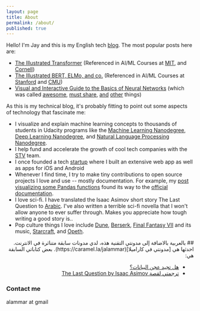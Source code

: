 ```yaml
---
layout: page
title: About
permalink: /about/
published: true
---
```


Hello! I'm Jay and this is my English tech [blog](/). The most popular posts here are:
* [The Illustrated Transformer](/illustrated-transformer/) (Referenced in AI/ML Courses at [MIT](https://www.youtube.com/watch?v=53YvP6gdD7U&feature=youtu.be&t=334), and [Cornell](http://www.cs.cornell.edu/courses/cs5740/2019sp/schedule.html))
* [The Illustrated BERT, ELMo, and co.](/illustrated-bert/) (Referenced in AI/ML Courses at [Stanford](http://web.stanford.edu/class/cs224n/) and [CMU](http://phontron.com/class/nn4nlp2019/schedule/contextual-representation.html))
* [Visual and Interactive Guide to the Basics of Neural Networks](/visual-interactive-guide-basics-neural-networks/) (which was called [awesome](https://simplystatistics.org/2016/12/20/noncomprehensive-list-of-awesome/), [must share](https://www.facebook.com/kaggle/photos/a.10150387148668464.377856.135534208463/10154865388138464/?type=3&hc_ref=ARQS_GO4ZGUA8CF_Fus-jB2FVUxlkMU8UgleekyycPWbRjFoD4foj65C9vGn0s8Do6Y), [and](https://www.facebook.com/photo.php?fbid=10154054954207143&set=a.471131017142.254979.722677142&type=3&theater) [other](https://www.reddit.com/r/programming/comments/5igdix/a_visual_and_interactive_guide_to_the_basics_of/) things)


As this is my technical blog, it's probably fitting to point out some aspects of technology that fascinate me:

 * I visualize and explain machine learning concepts to thousands of students in Udacity programs like the [Machine Learning Nanodegree](https://udacity.com/course/machine-learning-engineer-nanodegree--nd009), [Deep Learning Nanodegree](https://www.udacity.com/course/deep-learning-nanodegree--nd101), and [Natural Language Processing Nanodegree](https://sa.udacity.com/course/natural-language-processing-nanodegree--nd892).
 * I help fund and accelerate the growth of cool tech companies with the [STV](https://stv.vc/) team.
 * I once founded a tech [startup](https://www.bloomberg.com/research/stocks/private/snapshot.asp?privcapId=128935145) where I built an extensive web app as well as apps for iOS and Android
 * Whenever I find time, I try to make tiny contributions to open source projects I love and use -- mostly documentation. For example, my [post visualizing some Pandas functions](https://jalammar.github.io/visualizing-pandas-pivoting-and-reshaping/) found its way to the [official documentation](https://pandas.pydata.org/pandas-docs/stable/reshaping.html).
 * I love sci-fi. I have translated the Isaac Asimov short story The Last Question to [Arabic](http://www.blogjihad.com/?p=563). I've also written a terrible sci-fi novella that I won't allow anyone to ever suffer through. Makes you appreciate how tough writing a good story is..
 * Pop culture things I love include [Dune](https://en.wikipedia.org/wiki/Dune_(novel)), [Berserk](https://en.wikipedia.org/wiki/Berserk_(manga)), [Final Fantasy VII](https://en.wikipedia.org/wiki/Final_Fantasy_VII) and its music, [Starcraft](https://en.wikipedia.org/wiki/StarCraft), and [Opeth](https://www.youtube.com/channel/UCmQSJTFZaXN85gYk6W3XbdQ).

<div dir="rtl" markdown="1">
## بالعربية
بالاضافة إلى مدونتي التقنية هذه، لدي مدونات سابقة متناثرة في الانترنت. احدثها هي [مدونتي في كاراميلا](https://caramel.la/jalammar). بعض كتاباتي السابقة هي:

* [هل تجيد عجن البيانات؟](https://caramel.la/home/B1AeolZ2g/hl-tjyd-ajn-albyanat)
* [ترجمتي لقصة The Last Question by Isaac Asimov](https://caramel.la/jalammar/5dju7ji7/alsual-alakhyr)

</div>


### Contact me

alammar at gmail
